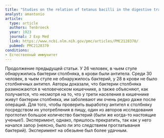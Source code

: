 ```yaml
---
title: "Studies on the relation of tetanus bacilli in the digestive tract to tetanus antitoxin in the blood"
analyst: amantonio
article:
  type: article
  authors: Tenbroeck
  year: 1923
  journal: J Exp Med
  link: https://www.ncbi.nlm.nih.gov/pmc/articles/PMC2128370/
  pubmed: PMC2128370
conditions:
- Естественный иммунитет
---
```


Продолжение предыдущей статьи. У 26 человек, в чьем стуле обнаружились бактерии столбняка, в крови были антитела.
    Среди 30 человек, в чьем стуле не обнаружилось бактерий, у 28 в крови не было столбнячных антител. Авторы доказали, что бактерии столбняка размножаются в человеческом кишечнике, а также объясняют, как получается, что несмотря на то, что у трети населения в кишечнике живут бактерии столбняка, им заболевают им очень редко даже после операций.
Для того, чтобы проверить выработку антител к столбняку посредством их употребления в пищу, один из авторов исследования проглотил большое количество бактерий (были же когда-то настоящие ученые!). Эксперимент, однако, пришлось прекратить, так как у него начался запор (неясно, было ли это следствием проглатывания бактерий). Эксперимент на обезьяне был более удачным.
